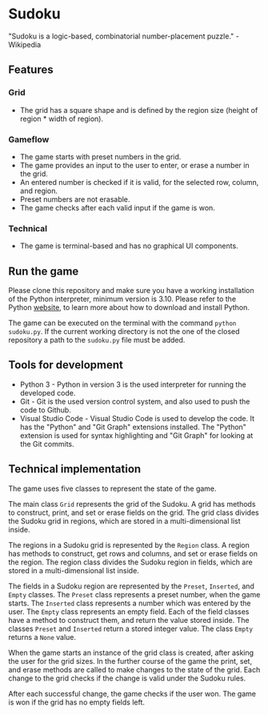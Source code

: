 # Sudoku

"Sudoku is a logic-based, combinatorial number-placement puzzle." - Wikipedia

## Features

### Grid

- The grid has a square shape and is defined by the region size (height of region * width of region).

### Gameflow

- The game starts with preset numbers in the grid.
- The game provides an input to the user to enter, or erase a number in the grid.
- An entered number is checked if it is valid, for the selected row, column, and region.
- Preset numbers are not erasable.
- The game checks after each valid input if the game is won.

### Technical

- The game is terminal-based and has no graphical UI components.

## Run the game

Please clone this repository and make sure you have a working installation of the Python interpreter, minimum version is 3.10. Please refer to the Python [website](https://www.python.org/downloads/), to learn more about how to download and install Python.

The game can be executed on the terminal with the command `python sudoku.py`.
If the current working directory is not the one of the closed repository a path to the `sudoku.py` file must be added.

## Tools for development

- Python 3 - Python in version 3 is the used interpreter for running the developed code.
- Git - Git is the used version control system, and also used to push the code to Github.
- Visual Studio Code - Visual Studio Code is used to develop the code. It has the "Python" and "Git Graph" extensions installed. The "Python" extension is used for syntax highlighting and "Git Graph" for looking at the Git commits.

## Technical implementation

The game uses five classes to represent the state of the game.

The main class `Grid` represents the grid of the Sudoku.
A grid has methods to construct, print, and set or erase fields on the grid.
The grid class divides the Sudoku grid in regions, which are stored in a multi-dimensional list inside.

The regions in a Sudoku grid is represented by the `Region` class.
A region has methods to construct, get rows and columns, and set or erase fields on the region.
The region class divides the Sudoku region in fields, which are stored in a multi-dimensional list inside.

The fields in a Sudoku region are represented by the `Preset`, `Inserted`, and `Empty` classes.
The `Preset` class represents a preset number, when the game starts.
The `Inserted` class represents a number which was entered by the user.
The `Empty` class represents an empty field.
Each of the field classes have a method to construct them, and return the value stored inside.
The classes `Preset` and `Inserted` return a stored integer value.
The class `Empty` returns a `None` value.

When the game starts an instance of the grid class is created, after asking the user for the grid sizes.
In the further course of the game the print, set, and erase methods are called to make changes to the state of the grid.
Each change to the grid checks if the change is valid under the Sudoku rules.

After each successful change, the game checks if the user won.
The game is won if the grid has no empty fields left.

